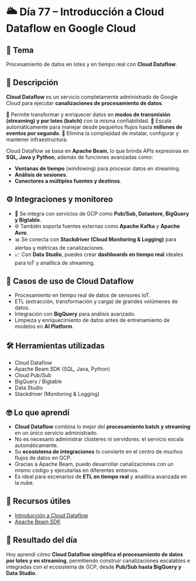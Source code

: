 # 🌥️ Día 77 – Introducción a Cloud Dataflow en Google Cloud

## 📌 Tema

Procesamiento de datos en lotes y en tiempo real con **Cloud Dataflow**.

## 📝 Descripción

**Cloud Dataflow** es un servicio completamente administrado de Google Cloud para ejecutar **canalizaciones de procesamiento de datos**.

🔹 Permite transformar y enriquecer datos en **modos de transmisión (streaming) y por lotes (batch)** con la misma confiabilidad.
🔹 Escala automáticamente para manejar desde pequeños flujos hasta **millones de eventos por segundo**.
🔹 Elimina la complejidad de instalar, configurar y mantener infraestructura.

Cloud Dataflow se basa en **Apache Beam**, lo que brinda APIs expresivas en **SQL, Java y Python**, además de funciones avanzadas como:

- **Ventanas de tiempo** (windowing) para procesar datos en streaming.
- **Análisis de sesiones**.
- **Conectores a múltiples fuentes y destinos**.

## ⚙️ Integraciones y monitoreo

- 🔗 Se integra con servicios de GCP como **Pub/Sub, Datastore, BigQuery y Bigtable**.
- 🌐 También soporta fuentes externas como **Apache Kafka** y **Apache Avro**.
- 📊 Se conecta con **Stackdriver (Cloud Monitoring & Logging)** para alertas y métricas de canalizaciones.
- 📈 Con **Data Studio**, puedes crear **dashboards en tiempo real** ideales para IoT y analítica de streaming.

## 🔹 Casos de uso de Cloud Dataflow

- Procesamiento en tiempo real de datos de sensores IoT.
- ETL (extracción, transformación y carga) de grandes volúmenes de datos.
- Integración con **BigQuery** para análisis avanzado.
- Limpieza y enriquecimiento de datos antes de entrenamiento de modelos en **AI Platform**.

## 🛠️ Herramientas utilizadas

- Cloud Dataflow
- Apache Beam SDK (SQL, Java, Python)
- Cloud Pub/Sub
- BigQuery / Bigtable
- Data Studio
- Stackdriver (Monitoring & Logging)

## 🤓 Lo que aprendí

- **Cloud Dataflow** combina lo mejor del **procesamiento batch y streaming** en un único servicio administrado.
- No es necesario administrar clústeres ni servidores: el servicio escala automáticamente.
- Su **ecosistema de integraciones** lo convierte en el centro de muchos flujos de datos en GCP.
- Gracias a Apache Beam, puedo desarrollar canalizaciones con un mismo código y ejecutarlas en diferentes entornos.
- Es ideal para escenarios de **ETL en tiempo real** y analítica avanzada en la nube.

## 🔗 Recursos útiles

- [Introducción a Cloud Dataflow](https://cloud.google.com/dataflow/docs/overview)
- [Apache Beam SDK](https://beam.apache.org/documentation/)

## 🚀 Resultado del día

Hoy aprendí cómo **Cloud Dataflow simplifica el procesamiento de datos por lotes y en streaming**, permitiendo construir canalizaciones escalables e integradas con el ecosistema de GCP, desde **Pub/Sub hasta BigQuery y Data Studio**.
